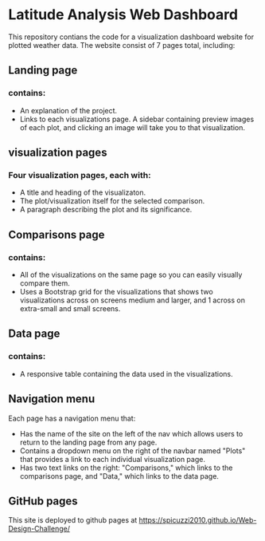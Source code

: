 # Latitude Analysis Web Dashboard

This repository contians the code for a visualization dashboard website for plotted weather data.
The website consist of 7 pages total, including:

## Landing page
### contains:

* An explanation of the project.
* Links to each visualizations page. A sidebar containing preview images of each plot, and clicking an image will take you to that visualization.

## visualization pages
### Four visualization pages, each with:

* A title and heading of the visualizaton.
* The plot/visualization itself for the selected comparison.
* A paragraph describing the plot and its significance.

## Comparisons page
### contains:

* All of the visualizations on the same page so you can easily visually compare them.
* Uses a Bootstrap grid for the visualizations that shows two visualizations across on screens medium and larger, and 1 across on extra-small and small screens.

## Data page
### contains:

* A responsive table containing the data used in the visualizations.

## Navigation menu
Each page has a navigation menu that:
* Has the name of the site on the left of the nav which allows users to return to the landing page from any page.
* Contains a dropdown menu on the right of the navbar named "Plots" that provides a link to each individual visualization page.
* Has two text links on the right: "Comparisons," which links to the comparisons page, and "Data," which links to the data page.

## GitHub pages
This site is deployed to github pages at https://spicuzzi2010.github.io/Web-Design-Challenge/
